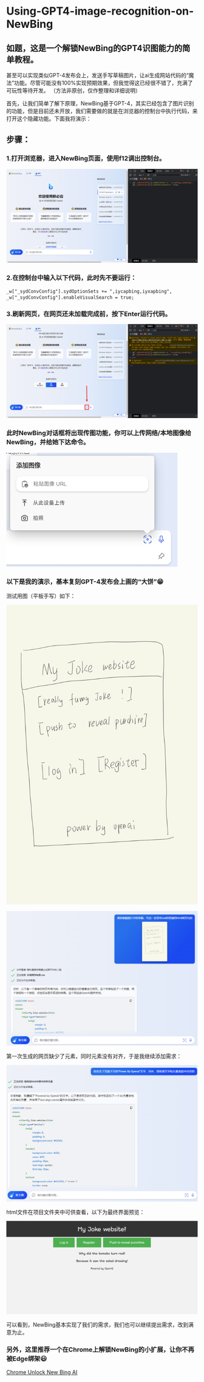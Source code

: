 # Using-GPT4-image-recognition-on-NewBing

## 如题，这是一个解锁NewBing的GPT4识图能力的简单教程。
甚至可以实现类似GPT-4发布会上，发送手写草稿图片，让ai生成网站代码的“魔法”功能。尽管可能没有100%实现预期效果，但我觉得这已经很不错了，充满了可玩性等待开发。
（方法非原创，仅作整理和详细说明）

首先，让我们简单了解下原理，NewBing基于GPT-4，其实已经包含了图片识别的功能，但是目前还未开放，我们需要做的就是在浏览器的控制台中执行代码，来打开这个隐藏功能。下面我将演示：

## 步骤：

### 1.打开浏览器，进入NewBing页面，使用f12调出控制台。

![01](01.png)

### 2.在控制台中输入以下代码，此时先不要运行：

```
_w["_sydConvConfig"].sydOptionSets += ",iycapbing,iyxapbing",
_w["_sydConvConfig"].enableVisualSearch = true;
```

### 3.刷新网页，在网页还未加载完成前，按下Enter运行代码。

![02](02.png)

### 此时NewBing对话框将出现传图功能，你可以上传网络/本地图像给NewBing，并给她下达命令。

![06](06.png)

### 以下是我的演示，基本复刻GPT-4发布会上画的“大饼”😁

测试用图（平板手写）如下：

![draft](draft.jpg)

![03](03.png)

第一次生成的网页缺少了元素，同时元素没有对齐，于是我继续添加需求：

![05](05.png)

html文件在项目文件夹中可供查看，以下为最终界面预览：

![04](04.png)

可以看到，NewBing基本实现了我们的需求，我们也可以继续提出需求，改到满意为止。

### 另外，这里推荐一个在Chrome上解锁NewBing的小扩展，让你不再被Edge绑架😃
[Chrome Unlock New Bing AI](https://chrome.google.com/webstore/detail/chrome-unlock-new-bing-ai/nglhdhdfndbadmaiieikpefenkbgpdbf)
